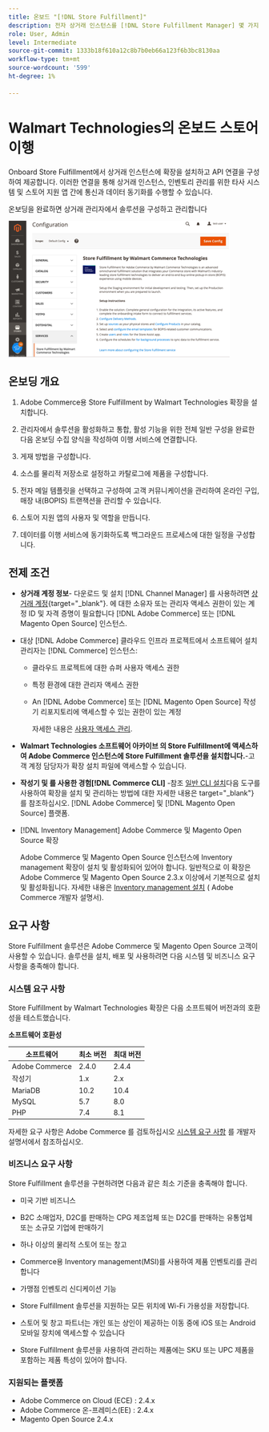 ```yaml
---
title: 온보드 "[!DNL Store Fulfillment]"
description: 전자 상거래 인스턴스를 [!DNL Store Fulfillment Manager] 몇 가지 온보딩 단계를 완료하여 서비스를 제공합니다.
role: User, Admin
level: Intermediate
source-git-commit: 1333b18f610a12c8b7b0eb66a123f6b3bc8130aa
workflow-type: tm+mt
source-wordcount: '599'
ht-degree: 1%

---
```



# Walmart Technologies의 온보드 스토어 이행

Onboard Store Fulfillment에서 상거래 인스턴스에 확장을 설치하고 API 연결을 구성하여 제공합니다. 이러한 연결을 통해 상거래 인스턴스, 인벤토리 관리를 위한 타사 시스템 및 스토어 지원 앱 간에 통신과 데이터 동기화를 수행할 수 있습니다.

온보딩을 완료하면 상거래 관리자에서 솔루션을 구성하고 관리합니다

![[!DNL Store Fulfillment Service] 관리자 보기의 구성](assets/store-fulfillment-admin-home.png)

## 온보딩 개요

1. Adobe Commerce용 Store Fulfillment by Walmart Technologies 확장을 설치합니다.

1. 관리자에서 솔루션을 활성화하고 통합, 활성 기능을 위한 전체 일반 구성을 완료한 다음 온보딩 수집 양식을 작성하여 이행 서비스에 연결합니다.

1. 게재 방법을 구성합니다.

1. 소스를 물리적 저장소로 설정하고 카탈로그에 제품을 구성합니다.

1. 전자 메일 템플릿을 선택하고 구성하여 고객 커뮤니케이션을 관리하여 온라인 구입, 매장 내(BOPIS) 트랜잭션을 관리할 수 있습니다.

1. 스토어 지원 앱의 사용자 및 역할을 만듭니다.

1. 데이터를 이행 서비스에 동기화하도록 백그라운드 프로세스에 대한 일정을 구성합니다.

## 전제 조건

* **상거래 계정 정보**- 다운로드 및 설치 [!DNL Channel Manager] 를 사용하려면 [상거래 계정](https://docs.magento.com/user-guide/magento/magento-account.html){target=&quot;_blank&quot;}. 에 대한 소유자 또는 관리자 액세스 권한이 있는 계정 ID 및 자격 증명이 필요합니다 [!DNL Adobe Commerce] 또는 [!DNL Magento Open Source] 인스턴스.

* 대상 [!DNL Adobe Commerce] 클라우드 인프라 프로젝트에서 소프트웨어 설치 관리자는 [!DNL Commerce] 인스턴스:

   * 클라우드 프로젝트에 대한 슈퍼 사용자 액세스 권한
   * 특정 환경에 대한 관리자 액세스 권한
   * An [!DNL Adobe Commerce] 또는 [!DNL Magento Open Source] 작성기 리포지토리에 액세스할 수 있는 권한이 있는 계정

      자세한 내용은 [사용자 액세스 관리](https://devdocs.magento.com/cloud/project/user-admin.html).

* **Walmart Technologies 소프트웨어 아카이브 의 Store Fulfillment에 액세스하여 Adobe Commerce 인스턴스에 Store Fulfillment 솔루션을 설치합니다.**-고객 계정 담당자가 확장 설치 파일에 액세스할 수 있습니다.

* **작성기 및 를 사용한 경험[!DNL Commerce CLI]** -참조 [일반 CLI 설치](https://devdocs.magento.com/extensions/install/)다음 도구를 사용하여 확장을 설치 및 관리하는 방법에 대한 자세한 내용은 target=&quot;_blank&quot;} 를 참조하십시오. [!DNL Adobe Commerce] 및 [!DNL Magento Open Source] 플랫폼.

* [!DNL Inventory Management] Adobe Commerce 및 Magento Open Source 확장

   Adobe Commerce 및 Magento Open Source 인스턴스에 Inventory management 확장이 설치 및 활성화되어 있어야 합니다. 일반적으로 이 확장은 Adobe Commerce 및 Magento Open Source 2.3.x 이상에서 기본적으로 설치 및 활성화됩니다. 자세한 내용은 [Inventory management 설치](https://devdocs.magento.com/extensions/inventory-management/) ( Adobe Commerce 개발자 설명서).

## 요구 사항

Store Fulfillment 솔루션은 Adobe Commerce 및 Magento Open Source 고객이 사용할 수 있습니다. 솔루션을 설치, 배포 및 사용하려면 다음 시스템 및 비즈니스 요구 사항을 충족해야 합니다.

### 시스템 요구 사항

Store Fulfillment by Walmart Technologies 확장은 다음 소프트웨어 버전과의 호환성을 테스트했습니다.

**소프트웨어 호환성**

| **소프트웨어** | **최소 버전** | **최대 버전** |
|----------------|---------------------|---------------------|
| Adobe Commerce | 2.4.0 | 2.4.4 |
| 작성기 | 1.x | 2.x |
| MariaDB | 10.2 | 10.4 |
| MySQL | 5.7 | 8.0 |
| PHP | 7.4 | 8.1 |

자세한 요구 사항은 Adobe Commerce 를 검토하십시오 [시스템 요구 사항](https://devdocs.magento.com/guides/v2.4/install-gde/system-requirements.html) 를 개발자 설명서에서 참조하십시오.

### 비즈니스 요구 사항

Store Fulfillment 솔루션을 구현하려면 다음과 같은 최소 기준을 충족해야 합니다.

* 미국 기반 비즈니스

* B2C 소매업자, D2C를 판매하는 CPG 제조업체 또는 D2C를 판매하는 유통업체 또는 소규모 기업에 판매하기

* 하나 이상의 물리적 스토어 또는 창고

* Commerce용 Inventory management(MSI)를 사용하여 제품 인벤토리를 관리합니다

* 가맹점 인벤토리 신디케이션 기능

* Store Fulfillment 솔루션을 지원하는 모든 위치에 Wi-Fi 가용성을 저장합니다.

* 스토어 및 창고 파트너는 개인 또는 상인이 제공하는 이동 중에 iOS 또는 Android 모바일 장치에 액세스할 수 있습니다

* Store Fulfillment 솔루션을 사용하여 관리하는 제품에는 SKU 또는 UPC 제품을 포함하는 제품 특성이 있어야 합니다.

### 지원되는 플랫폼

* Adobe Commerce on Cloud (ECE) : 2.4.x
* Adobe Commerce 온-프레미스(EE) : 2.4.x
* Magento Open Source 2.4.x
